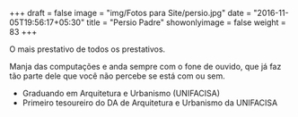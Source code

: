 +++
draft = false
image = "img/Fotos para Site/persio.jpg"
date = "2016-11-05T19:56:17+05:30"
title = "Persio Padre"
showonlyimage = false
weight = 83
+++

O mais prestativo de todos os prestativos.
<!--more-->

Manja das computações e anda sempre com o fone de ouvido, que já faz tão parte dele que você não percebe se está com ou sem.

* Graduando em Arquitetura e Urbanismo (UNIFACISA)
* Primeiro tesoureiro do DA de Arquitetura e Urbanismo da UNIFACISA
